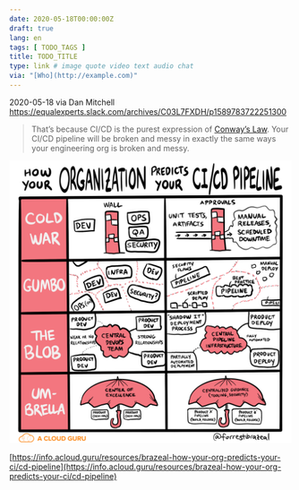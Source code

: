 ```yaml
---
date: 2020-05-18T00:00:00Z
draft: true
lang: en
tags: [ TODO_TAGS ]
title: TODO_TITLE
type: link # image quote video text audio chat
via: "[Who](http://example.com)"
---
```



2020-05-18 via Dan Mitchell
https://equalexperts.slack.com/archives/C03L7FXDH/p1589783722251300

> That’s because CI/CD is the purest expression of [Conway’s Law](https://en.wikipedia.org/wiki/Conway%27s_law). Your CI/CD pipeline will be broken and messy in exactly the same ways your engineering org is broken and messy.

![2020-05-18 via Dan Mitchell](2020-05-18%20via%20Dan%20Mitchell.png)

[https://info.acloud.guru/resources/brazeal-how-your-org-predicts-your-ci/cd-pipeline](https://info.acloud.guru/resources/brazeal-how-your-org-predicts-your-ci/cd-pipeline)

